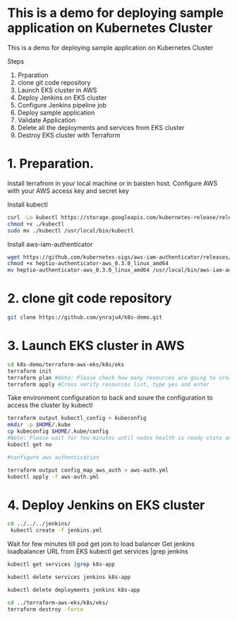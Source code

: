 
# This is a demo for deploying sample application on Kubernetes Cluster

This is a demo for deploying sample application on Kubernetes Cluster

Steps
1. Prparation
2. clone git code repository
3. Launch EKS cluster in AWS
4. Deploy Jenkins on EKS cluster
5. Configure Jenkins pipeline job
6. Deploy sample application
7. Validate Application
8. Delete all the deployments and services from EKS cluster
9. Destroy EKS cluster with Terraform 

  #   1. Preparation.

Install terrafrom in your local machine or in baisten host.
Configure AWS with your AWS access key and secret key

Install kubectl 
```bash
curl -Lo kubectl https://storage.googleapis.com/kubernetes-release/release/$(curl -s https://storage.googleapis.com/kubernetes-release/release/stable.txt)/bin/linux/amd64/kubectl
chmod +x ./kubectl
sudo mv ./kubectl /usr/local/bin/kubectl
```

Install aws-iam-authenticator

```bash
wget https://github.com/kubernetes-sigs/aws-iam-authenticator/releases/download/v0.3.0/heptio-authenticator-aws_0.3.0_linux_amd64
chmod +x heptio-authenticator-aws_0.3.0_linux_amd64
mv heptio-authenticator-aws_0.3.0_linux_amd64 /usr/local/bin/aws-iam-authenticator
```


# 2. clone git code repository

```bash
git clone https://github.com/ynraju4/k8s-demo.git
```

# 3. Launch EKS cluster in AWS

```bash
cd k8s-demo/terraform-aws-eks/k8s/eks
terraform init
terraform plan #Note: Please check how many resources are going to create on AWS for EKS
terraform apply #Cross verify resources list, type yes and enter
```

Take environment configuration to back and soure the configuration to access the cluster by kubectl 

```bash
terraform output kubectl_config > kubeconfig
mkdir -p $HOME/.kube
cp kubeconfig $HOME/.kube/config
#Note: Please wait for few minutes until nodes health is ready state and check nodes health
kubectl get no

#configure aws authentication

terraform output config_map_aws_auth > aws-auth.yml
kubectl apply -f aws-auth.yml
```
# 4. Deploy Jenkins on EKS cluster
```bash
cd ../../../jenkins/
 kubectl create -f jenkins.yml
 ```
 Wait for few minutes till pod get join to load balancer 
 Get jenkins loadbalancer URL from EKS
 kubectl get services |grep jenkins
 
 ```bash
kubectl get services |grep k8s-app
```

 ```bash
kubectl delete services jenkins k8s-app

kubectl delete deployments jenkins k8s-app
```

 ```bash
cd ../terraform-aws-eks/k8s/eks/
terraform destroy -force
```

 

 


